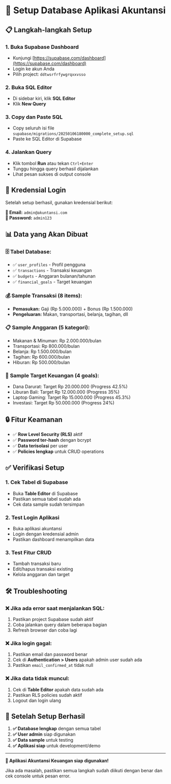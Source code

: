 # 🚀 Setup Database Aplikasi Akuntansi

## 📋 Langkah-langkah Setup

### 1. **Buka Supabase Dashboard**
- Kunjungi [https://supabase.com/dashboard](https://supabase.com/dashboard)
- Login ke akun Anda
- Pilih project: `ddtwsrfrfywgrqxxvsso`

### 2. **Buka SQL Editor**
- Di sidebar kiri, klik **SQL Editor**
- Klik **New Query**

### 3. **Copy dan Paste SQL**
- Copy seluruh isi file `supabase/migrations/20250106180000_complete_setup.sql`
- Paste ke SQL Editor di Supabase

### 4. **Jalankan Query**
- Klik tombol **Run** atau tekan `Ctrl+Enter`
- Tunggu hingga query berhasil dijalankan
- Lihat pesan sukses di output console

## 🔑 Kredensial Login

Setelah setup berhasil, gunakan kredensial berikut:

**📧 Email:** `admin@akuntansi.com`  
**🔑 Password:** `admin123`

## 📊 Data yang Akan Dibuat

### 🗄️ **Tabel Database:**
- ✅ `user_profiles` - Profil pengguna
- ✅ `transactions` - Transaksi keuangan
- ✅ `budgets` - Anggaran bulanan/tahunan
- ✅ `financial_goals` - Target keuangan

### 💰 **Sample Transaksi (8 items):**
- **Pemasukan:** Gaji (Rp 5.000.000) + Bonus (Rp 1.500.000)
- **Pengeluaran:** Makan, transportasi, belanja, tagihan, dll

### 📋 **Sample Anggaran (5 kategori):**
- Makanan & Minuman: Rp 2.000.000/bulan
- Transportasi: Rp 800.000/bulan
- Belanja: Rp 1.500.000/bulan
- Tagihan: Rp 600.000/bulan
- Hiburan: Rp 500.000/bulan

### 🎯 **Sample Target Keuangan (4 goals):**
- Dana Darurat: Target Rp 20.000.000 (Progress 42.5%)
- Liburan Bali: Target Rp 12.000.000 (Progress 35%)
- Laptop Gaming: Target Rp 15.000.000 (Progress 45.3%)
- Investasi: Target Rp 50.000.000 (Progress 24%)

## 🔒 Fitur Keamanan

- ✅ **Row Level Security (RLS)** aktif
- ✅ **Password ter-hash** dengan bcrypt
- ✅ **Data terisolasi** per user
- ✅ **Policies lengkap** untuk CRUD operations

## ✅ Verifikasi Setup

### 1. **Cek Tabel di Supabase**
- Buka **Table Editor** di Supabase
- Pastikan semua tabel sudah ada
- Cek data sample sudah tersimpan

### 2. **Test Login Aplikasi**
- Buka aplikasi akuntansi
- Login dengan kredensial admin
- Pastikan dashboard menampilkan data

### 3. **Test Fitur CRUD**
- Tambah transaksi baru
- Edit/hapus transaksi existing
- Kelola anggaran dan target

## 🛠️ Troubleshooting

### ❌ **Jika ada error saat menjalankan SQL:**
1. Pastikan project Supabase sudah aktif
2. Coba jalankan query dalam beberapa bagian
3. Refresh browser dan coba lagi

### ❌ **Jika login gagal:**
1. Pastikan email dan password benar
2. Cek di **Authentication > Users** apakah admin user sudah ada
3. Pastikan `email_confirmed_at` tidak null

### ❌ **Jika data tidak muncul:**
1. Cek di **Table Editor** apakah data sudah ada
2. Pastikan RLS policies sudah aktif
3. Logout dan login ulang

## 🎉 Setelah Setup Berhasil

1. **✅ Database lengkap** dengan semua tabel
2. **✅ User admin** siap digunakan
3. **✅ Data sample** untuk testing
4. **✅ Aplikasi siap** untuk development/demo

---

**🚀 Aplikasi Akuntansi Keuangan siap digunakan!**

Jika ada masalah, pastikan semua langkah sudah diikuti dengan benar dan cek console untuk pesan error.